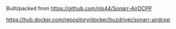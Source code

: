 Built/packed from https://github.com/nls44/Sonarr-AirDCPP

https://hub.docker.com/repository/docker/buzdriver/sonarr-airdcpp
